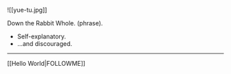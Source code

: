 
![[yue-tu.jpg]]

Down the Rabbit Whole. (phrase).
- Self-explanatory.
- ...and discouraged.

---

[[Hello World|FOLLOWME]]
